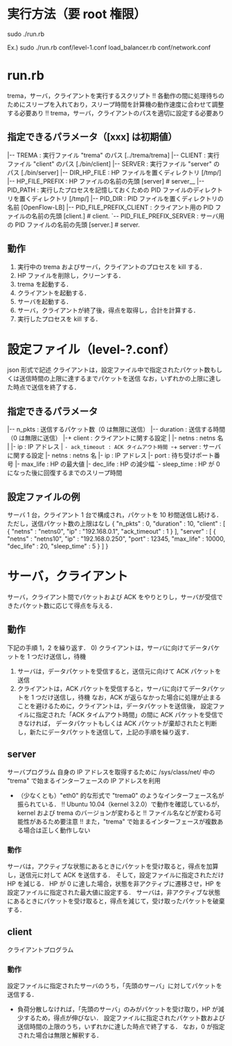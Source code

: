 # 実行方法（要 root 権限）
sudo ./run.rb <level config> <load balancer> <network config>

Ex.) sudo ./run.rb conf/level-1.conf load_balancer.rb conf/network.conf


# run.rb
trema，サーバ，クライアントを実行するスクリプト
!! 各動作の間に処理待ちのためにスリープを入れており，スリープ時間を計算機の動作速度に合わせて調整する必要あり
!! trema，サーバ，クライアントのパスを適切に設定する必要あり

## 指定できるパラメータ（[xxx] は初期値）
|-- TREMA          : 実行ファイル "trema" のパス [../trema/trema]
|-- CLIENT         : 実行ファイル "client" のパス [./bin/client]
|-- SERVER         : 実行ファイル "server" のパス [./bin/server]
|-- DIR_HP_FILE    : HP ファイルを置くディレクトリ [/tmp/]
|-- HP_FILE_PREFIX : HP ファイルの名前の先頭 [server] # server_<IP address>_<MAC address>
|-- PID_PATH       : 実行したプロセスを記憶しておくための PID ファイルのディレクトリを置くディレクトリ [/tmp/]
|-- PID_DIR        : PID ファイルを置くディレクトリの名前 [OpenFlow-LB]
|-- PID_FILE_PREFIX_CLIENT : クライアント用の PID ファイルの名前の先頭 [client.] # client.<PID>
`-- PID_FILE_PREFIX_SERVER : サーバ用の PID ファイルの名前の先頭 [server.] # server.<PID>

## 動作
1) 実行中の trema およびサーバ，クライアントのプロセスを kill する．
2) HP ファイルを削除し，クリーンする．
3) trema を起動する．
4) クライアントを起動する．
5) サーバを起動する．
6) サーバ，クライアントが終了後，得点を取得し，合計を計算する．
7) 実行したプロセスを kill する．


# 設定ファイル（level-?.conf）
json 形式で記述
クライアントは，設定ファイル中で指定されたパケット数もしくは送信時間の上限に達するまでパケットを送信
なお，いずれかの上限に達した時点で送信を終了する．

## 指定できるパラメータ
|-- n_pkts   : 送信するパケット数（0 は無限に送信）
|-- duration : 送信する時間（0 は無限に送信）
|-+ client   : クライアントに関する設定
| |- netns       : netns 名
| |- ip          : IP アドレス
| `- ack_timeout : ACK タイムアウト時間
`-+ server   : サーバに関する設定
  |- netns       : netns 名
  |- ip          : IP アドレス
  |- port        : 待ち受けポート番号
  |- max_life    : HP の最大値
  |- dec_life    : HP の減少幅
  `- sleep_time  : HP が 0 になった後に回復するまでのスリープ時間

## 設定ファイルの例
サーバ 1 台，クライアント 1 台で構成され，パケットを 10 秒間送信し続ける．
ただし，送信パケット数の上限はなし
{
    "n_pkts" : 0,
    "duration" : 10,
    "client" : [
	{
            "netns" : "netns0", 
            "ip" : "192.168.0.1",
            "ack_timeout" : 1
        }
    ],
    "server" : [
	{
	    "netns" : "netns10",
	    "ip" : "192.168.0.250",
	    "port" : 12345,
            "max_life" : 10000,
	    "dec_life" : 20,
	    "sleep_time" : 5
	}
    ]
}


# サーバ，クライアント
サーバ，クライアント間でパケットおよび ACK をやりとりし，サーバが受信できたパケット数に応じて得点を与える．

## 動作
下記の手順 1，2 を繰り返す．
0) クライアントは，サーバに向けてデータパケットを 1 つだけ送信し，待機
1) サーバは，データパケットを受信すると，送信元に向けて ACK パケットを送信
2) クライアントは，ACK パケットを受信すると，サーバに向けてデータパケットを 1 つだけ送信し，待機
なお，ACK が返らなかった場合に処理が止まることを避けるために，クライアントは，データパケットを送信後，
設定ファイルに指定された「ACK タイムアウト時間」の間に ACK パケットを受信できなければ，
データパケットもしくは ACK パケットが棄却されたと判断し，新たにデータパケットを送信して，上記の手順を繰り返す．

## server
サーバプログラム
自身の IP アドレスを取得するために /sys/class/net/ 中の "trema" で始まるインターフェースの IP アドレスを利用
* （少なくとも）"eth0" 的な形式で "trema0" のようなインターフェース名が振られている．
!! Ubuntu 10.04（kernel 3.2.0）で動作を確認しているが，kernel および trema のバージョンが変わると
!! ファイル名などが変わる可能性があるため要注意
!! また，"trema" で始まるインターフェースが複数ある場合は正しく動作しない

### 動作
サーバは，アクティブな状態にあるときにパケットを受け取ると，得点を加算し，送信元に対して ACK を送信する．
そして，設定ファイルに指定されただけ HP を減じる．
HP が 0 に達した場合，状態を非アクティブに遷移させ，HP を設定ファイルに指定された最大値に設定する．
サーバは，非アクティブな状態にあるときにパケットを受け取ると，得点を減じて，受け取ったパケットを破棄する．

## client
クライアントプログラム

### 動作
設定ファイルに指定されたサーバのうち，「先頭のサーバ」に対してパケットを送信する．
* 負荷分散しなければ，「先頭のサーバ」のみがパケットを受け取り，HP が減少するため，得点が伸びない．
設定ファイルに指定されたパケット数および送信時間の上限のうち，いずれかに達した時点で終了する．
なお，0 が指定された場合は無限と解釈する．
